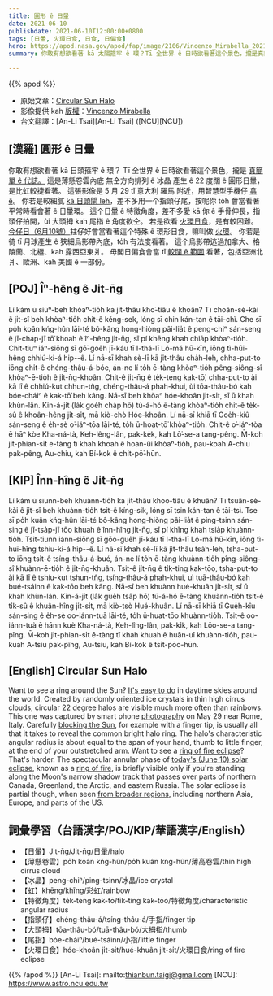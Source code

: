 ```yaml
---
title: 圓形 ê 日暈
date: 2021-06-10
publishdate: 2021-06-10T12:00:00+0800
tags: [日暈, 火環日食, 日食, 日偏食]
hero: https://apod.nasa.gov/apod/fap/image/2106/Vincenzo_Mirabella_20210529_134459.jpg
summary: 你敢有想欲看著 kā 太陽箍牢 ê 環？Tī 全世界 ê 日時欲看著這个景色，攏是真簡單 ê 代誌。

---
```


{{% apod %}}

- 原始文章：[Circular Sun Halo](https://apod.nasa.gov/apod/ap210610.html)
- 影像提供 kah [版權][copyright]：[Vincenzo Mirabella](http://www.coelum.com/photo-coelum/astroimagers/mirab)
- 台文翻譯：[An-Li Tsai][An-Li Tsai] ([NCU][NCU])

## [漢羅] 圓形 ê 日暈

你敢有想欲看著 kā 日頭箍牢 ê 環？
Tī 全世界 ê 日時欲看著這个景色，攏是 [真簡單 ê 代誌。][It's easy to do]
這是薄懸卷雲內底 無仝方向排列 ê 冰晶 產生 ê 22 度闊 ê 圓形日暈，是比虹較捷看著。
這張影像是 5 月 29 tī 意大利 羅馬 附近，用智慧型手機仔 [翕 ê][photography]。
你若是較細膩 [kā 日頭閘 leh][blocking the Sun]，差不多用一个指頭仔尾，按呢你 to̍h 會當看著 平常時看會著 ê 日暈環。
這个日暈 ê 特徵角度，差不多愛 kā 你 ê 手骨伸長，指頭仔拍開，ùi 大頭拇 kah 尾指 ê 角度欲仝。
若是欲看 [火環日食][ring of fire eclipse]，是有較困難。
[今仔日（6月10號）][today's (June 10) solar eclipse]拄仔好會當看著這个特殊 ê 環形日食，嘛叫做 [火環][ring of fire]。
你若是徛 tī 月球產生 ê 狹細烏影帶內底，to̍h 有法度看著。
這个烏影帶迒過加拿大、格陵蘭、北極、kah 露西亞東爿。
毋閣日偏食會當 tī [較闊 ê 範圍][from broader regions] 看著，包括亞洲北爿、歐洲、kah 美國 ê 一部份。




## [POJ] Îⁿ-hêng ê Ji̍t-n̄g

Lí kám ū siūⁿ-beh khòaⁿ-tio̍h kā ji̍t-thâu kho͘-tiâu ê khoân?
Tī choân-sè-kài ê ji̍t-sî beh khòaⁿ-tio̍h chit-ê kéng-sek, lóng sī chin kán-tan ê tāi-chì.
Che sī po̍h koân kńg-hûn lāi-té bô-kâng hong-hiòng pâi-lia̍t ê peng-chiⁿ sán-seng ê jī-cha̍p-jī tō͘ khoah ê îⁿ-hêng ji̍t-n̄g, sī pí khēng khah chia̍p khòaⁿ-tio̍h.
Chit-tiuⁿ iáⁿ-siōng sī gō͘-goe̍h jī-káu tī I-thá-lī Lô-má hū-kīn, iōng tì-hūi-hêng chhiú-ki-á hip--ê.
Lí nā-sī khah sè-lī kā ji̍t-thâu cha̍h-leh, chha-put-to iōng chi̍t-ê chéng-thâu-á-bóe, án-ne lí to̍h ē-tàng khòaⁿ-tio̍h pêng-siông-sî khòaⁿ-ē-tio̍h ê ji̍t-n̄g-khoân.
Chit-ê ji̍t-n̄g ê te̍k-teng kak-tō͘, chha-put-to ài kā lī ê chhiú-kut chhun-tn̂g, chéng-thâu-á phah-khui, ùi tōa-thâu-bó kah bóe-cháiⁿ ê kak-tō͘ beh kâng.
Nā-sī beh khòaⁿ hóe-khoân ji̍t-si̍t, sī ū khah khùn-lân.
Kin-á-ji̍t (la̍k goe̍h cha̍p hō) tú-á-hó ē-tàng khòaⁿ-tio̍h chit-ê te̍k-sû ê khoân-hêng ji̍t-si̍t, mā kiò-chò Hóe-khoân.
Lí nā-sī khiā tī Goe̍h-kiû sán-seng ê e̍h-sè o͘-iáⁿ-tōa lāi-té, to̍h ū-hoat-tō͘ khòaⁿ-tio̍h.
Chit-ê o͘-iáⁿ-tòa ē hāⁿ kòe Kha-ná-tà, Keh-lêng-lân, pak-ke̍k, kah Lō͘-se-a tang-pêng.
M̄-koh ji̍t-phian-si̍t ē-tàng tī khah khoah ê hoān-ûi khòaⁿ-tio̍h, pau-koah A-chiu pak-pêng, Au-chiu, kah Bí-kok ê chi̍t-pō͘-hūn.

## [KIP] Înn-hîng ê Ji̍t-n̄g

Lí kám ū sīunn-beh khuànn-tio̍h kā ji̍t-thâu khoo-tiâu ê khuân?
Tī tsuân-sè-kài ê ji̍t-sî beh khuànn-tio̍h tsit-ê kíng-sik, lóng sī tsin kán-tan ê tāi-tsì.
Tse sī po̍h kuân kńg-hûn lāi-té bô-kâng hong-hiòng pâi-lia̍t ê ping-tsinn sán-sing ê jī-tsa̍p-jī tōo khuah ê înn-hîng ji̍t-n̄g, sī pí khīng khah tsia̍p khuànn-tio̍h.
Tsit-tiunn iánn-siōng sī gōo-gue̍h jī-káu tī I-thá-lī Lô-má hū-kīn, iōng tì-huī-hîng tshíu-ki-á hip--ê.
Lí nā-sī khah sè-lī kā ji̍t-thâu tsa̍h-leh, tsha-put-to iōng tsi̍t-ê tsíng-thâu-á-bué, án-ne lí to̍h ē-tàng khuànn-tio̍h pîng-siông-sî khuànn-ē-tio̍h ê ji̍t-n̄g-khuân.
Tsit-ê ji̍t-n̄g ê ti̍k-ting kak-tōo, tsha-put-to ài kā lī ê tshíu-kut tshun-tn̂g, tsíng-thâu-á phah-khui, uì tuā-thâu-bó kah bué-tsáinn ê kak-tōo beh kâng.
Nā-sī beh khuànn hué-khuân ji̍t-si̍t, sī ū khah khùn-lân.
Kin-á-ji̍t (la̍k gue̍h tsa̍p hō) tú-á-hó ē-tàng khuànn-tio̍h tsit-ê ti̍k-sû ê khuân-hîng ji̍t-si̍t, mā kiò-tsò Hué-khuân.
Lí nā-sī khiā tī Gue̍h-kîu sán-sing ê e̍h-sè oo-iánn-tuā lāi-té, to̍h ū-huat-tōo khuànn-tio̍h.
Tsit-ê oo-iánn-tuà ē hānn kuè Kha-ná-tà, Keh-lîng-lân, pak-ki̍k, kah Lōo-se-a tang-pîng.
M̄-koh ji̍t-phian-si̍t ē-tàng tī khah khuah ê huān-uî khuànn-tio̍h, pau-kuah A-tsiu pak-pîng, Au-tsiu, kah Bí-kok ê tsi̍t-pōo-hūn.



## [English] Circular Sun Halo
Want to see a ring around the Sun? [It's easy to do][It's easy to do] in daytime skies around the world.
Created by randomly oriented ice crystals in thin high cirrus clouds, circular 22 degree halos are visible much more often than rainbows.
This one was captured by smart phone [photography][photography] on May 29 near Rome, Italy.
Carefully [blocking the Sun][blocking the Sun], for example with a finger tip, is usually all that it takes to reveal the common bright halo ring.
The halo's characteristic angular radius is about equal to the span of your hand, thumb to little finger, at the end of your outstretched arm.
Want to see a [ring of fire eclipse][ring of fire eclipse]? That's harder.
The spectacular annular phase of [today's (June 10) solar eclipse][today's (June 10) solar eclipse], known as a [ring of fire][ring of fire], is briefly visible only if you're standing along the Moon's narrow shadow track that passes over parts of northern Canada, Greenland, the Arctic, and eastern Russia.
The solar eclipse is partial though, when seen [from broader regions][from broader regions], including northern Asia, Europe, and parts of the US.




## 詞彙學習（台語漢字/POJ/KIP/華語漢字/English）

- 【日暈】Ji̍t-n̄g/Ji̍t-n̄g/日暈/halo
- 【薄懸卷雲】po̍h koân kńg-hûn/po̍h kuân kńg-hûn/薄高卷雲/thin high cirrus cloud
- 【冰晶】peng-chiⁿ/ping-tsinn/冰晶/ice crystal
- 【虹】khēng/khīng/彩虹/rainbow
- 【特徵角度】te̍k-teng kak-tō͘/ti̍k-ting kak-tōo/特徵角度/characteristic angular radius
- 【指頭仔】chéng-thâu-á/tsíng-thâu-á/手指/finger tip
- 【大頭拇】tōa-thâu-bó/tuā-thâu-bó/大拇指/thumb
- 【尾指】bóe-cháiⁿ/bué-tsáinn/小指/little finger
- 【火環日食】hóe-khoân ji̍t-si̍t/hué-khuân ji̍t-si̍t/火環日食/ring of fire eclipse



{{% /apod %}}
[An-Li Tsai]: mailto:thianbun.taigi@gmail.com
[NCU]: https://www.astro.ncu.edu.tw

[copyright]: https://apod.nasa.gov/apod/fap/lib/about_apod.html#srapply

[It's easy to do]:http://www.atoptics.co.uk/halo/checkl.htm
[photography]:http://www.atoptics.co.uk/halo/photo.htm
[blocking the Sun]:http://www.atoptics.co.uk/halo/circular.htm
[ring of fire eclipse]:https://apod.nasa.gov/apod/fap/ap200615.html
[today's (June 10) solar eclipse]:https://www.nasa.gov/content/june-10-2021-eclipse
[ring of fire]:https://www.facebook.com/pg/APOD.Sky/photos/?tab=album&album_id=2706549852782550
[from broader regions]:https://en.wikipedia.org/wiki/Solar_eclipse_of_June_10,_2021
